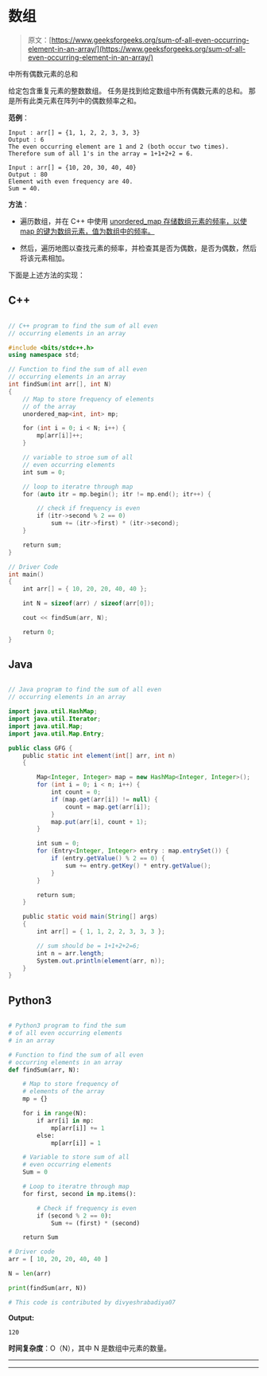 # 数组

> 原文：[https://www.geeksforgeeks.org/sum-of-all-even-occurring-element-in-an-array/](https://www.geeksforgeeks.org/sum-of-all-even-occurring-element-in-an-array/)

中所有偶数元素的总和

给定包含重复元素的整数数组。 任务是找到给定数组中所有偶数元素的总和。 那是所有此类元素在阵列中的偶数频率之和。

**范例**：

```
Input : arr[] = {1, 1, 2, 2, 3, 3, 3}
Output : 6
The even occurring element are 1 and 2 (both occur two times). 
Therefore sum of all 1's in the array = 1+1+2+2 = 6.

Input : arr[] = {10, 20, 30, 40, 40}
Output : 80
Element with even frequency are 40.
Sum = 40.

```

**方法**：

*   遍历数组，并在 C++ 中使用 [unordered_map 存储数组元素的频率，以使 map 的键为数组元素，值为数组中的频率。](https://www.geeksforgeeks.org/unordered_map-in-stl-and-its-applications/)

*   然后，遍历地图以查找元素的频率，并检查其是否为偶数，是否为偶数，然后将该元素相加。

下面是上述方法的实现：

## C++

```cpp

// C++ program to find the sum of all even
// occurring elements in an array

#include <bits/stdc++.h>
using namespace std;

// Function to find the sum of all even
// occurring elements in an array
int findSum(int arr[], int N)
{
    // Map to store frequency of elements
    // of the array
    unordered_map<int, int> mp;

    for (int i = 0; i < N; i++) {
        mp[arr[i]]++;
    }

    // variable to stroe sum of all
    // even occurring elements
    int sum = 0;

    // loop to iteratre through map
    for (auto itr = mp.begin(); itr != mp.end(); itr++) {

        // check if frequency is even
        if (itr->second % 2 == 0)
            sum += (itr->first) * (itr->second);
    }

    return sum;
}

// Driver Code
int main()
{
    int arr[] = { 10, 20, 20, 40, 40 };

    int N = sizeof(arr) / sizeof(arr[0]);

    cout << findSum(arr, N);

    return 0;
}

```

## Java

```java

// Java program to find the sum of all even
// occurring elements in an array

import java.util.HashMap;
import java.util.Iterator;
import java.util.Map;
import java.util.Map.Entry;

public class GFG {
    public static int element(int[] arr, int n)
    {

        Map<Integer, Integer> map = new HashMap<Integer, Integer>();
        for (int i = 0; i < n; i++) {
            int count = 0;
            if (map.get(arr[i]) != null) {
                count = map.get(arr[i]);
            }
            map.put(arr[i], count + 1);
        }

        int sum = 0;
        for (Entry<Integer, Integer> entry : map.entrySet()) {
            if (entry.getValue() % 2 == 0) {
                sum += entry.getKey() * entry.getValue();
            }
        }

        return sum;
    }

    public static void main(String[] args)
    {
        int arr[] = { 1, 1, 2, 2, 3, 3, 3 };

        // sum should be = 1+1+2+2=6;
        int n = arr.length;
        System.out.println(element(arr, n));
    }
}

```

## Python3

```py

# Python3 program to find the sum 
# of all even occurring elements
# in an array 

# Function to find the sum of all even 
# occurring elements in an array 
def findSum(arr, N): 

    # Map to store frequency of 
    # elements of the array 
    mp = {} 

    for i in range(N): 
        if arr[i] in mp:
            mp[arr[i]] += 1
        else:
            mp[arr[i]] = 1

    # Variable to store sum of all 
    # even occurring elements 
    Sum = 0

    # Loop to iteratre through map 
    for first, second in mp.items():

        # Check if frequency is even 
        if (second % 2 == 0):
            Sum += (first) * (second) 

    return Sum

# Driver code    
arr = [ 10, 20, 20, 40, 40 ]

N = len(arr)

print(findSum(arr, N))

# This code is contributed by divyeshrabadiya07

```

**Output:** 

```
120

```

**时间复杂度**：O（N），其中 N 是数组中元素的数量。



* * *

* * *



